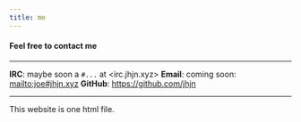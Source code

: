 ```yaml
---
title: me
---
```


#### Feel free to contact me

-----------     ------
**IRC**:        maybe soon a `#...` at <irc.jhjn.xyz>
**Email**:      coming soon: <mailto:joe#jhjn.xyz>
**GitHub**:     <https://github.com/jhjn>
-----------     ------

This website is one html file.
